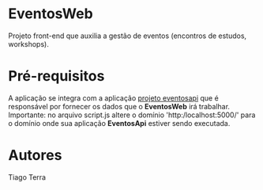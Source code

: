 # EventosWeb
Projeto front-end que auxilia a gestão de eventos (encontros de estudos, workshops).

# Pré-requisitos
A aplicação se integra com a aplicação [projeto eventosapi]([URL_do_Repositório](https://github.com/TiagoTerra/eventosapi)) que é responsável por fornecer os dados que o **EventosWeb** irá trabalhar.
Importante: no arquivo script.js altere o domínio 'http:/localhost:5000/' para o domínio onde sua aplicação **EventosApi** estiver sendo executada.

# Autores
Tiago Terra

